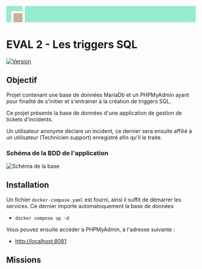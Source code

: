 ![separe](https://github.com/studoo-app/.github/blob/main/profile/studoo-banner-logo.png)
# EVAL 2 - Les triggers SQL
[![Version](https://img.shields.io/badge/Version-1.0.0-blue)]()

## Objectif
Projet contenant une base de données MariaDb et un PHPMyAdmin ayant pour finalité
de s'initier et s'entrainer à la création de triggers SQL.

Ce projet présente la base de données d'une application de gestion de tickets d'incidents.

Un utilisateur anonyme déclare un incident, ce dernier sera ensuite affilié à un utilisateur (Technicien support)
enregistré afin qu'il le traite.

### Schéma de la BDD de l'application

![Schéma de la base](./docs/schema.png)
## Installation

Un fichier `docker-compose.yaml` est fourni, ainsi il suffit de démarrer les services.
Ce dernier importe automatoquement la base de données
- `docker compose up -d`

Vous pouvez ensuite accéder à PHPMyAdmin, à l'adresse suivante :
- [http://localhost:8081](https://localhost:8081)

## Missions
